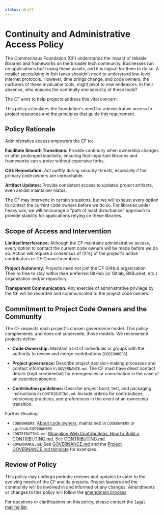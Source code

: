 ```yaml
---
status: draft
---
```

# Continuity and Administrative Access Policy

The Commonhaus Foundation (CF) understands the impact of reliable libraries and frameworks on the broader tech community. Businesses run on applications built using these assets, and it is logical for them to do so. A retailer specializing in fish tanks shouldn’t need to understand low-level internet protocols. However, time brings change, and code owners, the nurturers of these invaluable tools, might pivot to new endeavors. In their absence, who ensures the continuity and security of these tools?

The CF aims to help projects address this vital concern.

This policy articulates the foundation's need for administrative access to project resources and the principles that guide this requirement.

## Policy Rationale

Administrative access empowers the CF to:

**Facilitate Smooth Transitions:** Provide continuity when ownership changes or after prolonged inactivity, ensuring that important libraries and frameworks can survive without expensive forks.

**CVE Remediation:** Act swiftly during security threats, especially if the primary code owners are unreachable.

**Artifact Updates:** Provide consistent access to updated project artifacts, even amidst maintainer hiatus.

The CF may intervene in certain situations, but we will exhaust every option to contact the current code owners before we do so.
For libraries under heavy use, we will encourage a "path of least disturbance" approach to provide stability for applications relying on these libraries.

## Scope of Access and Intervention

**Limited Interference:** Although the CF maintains administrative access, every option to contact the current code owners will be made before we do so.  Action will require a consensus of [X%] of the project's active contributors or CF Council members.

**Project Autonomy:** Projects need not join the CF GitHub organization. They're free to stay within their preferred GitHub (or Gitlab, BitBucket, etc.) organization and/or repository.

**Transparent Communication:** Any exercise of administrative privilege by the CF will be recorded and communicated to the project code owners.

## Commitment to Project Code Owners and the Community

The CF respects each project's chosen governance model. This policy complements, and does not supersede, those models. We recommend projects define:

- **Code Ownership:** Maintain a list of individuals or groups with the authority to review and merge contributions (`CODEOWNERS`).

- **Project governance:** Describe project decision-making processes and contact information in `GOVERNANCE.md`. The CF must have direct contact details (kept confidential) for emergencies or coordination in the case of an extended absence.

- **Contribution guidelines:** Describe project build, test, and packaging instructions in `CONTRIBUTING.md`. Include criteria for contributions, versioning practices, and preferences in the event of an ownership transition.

Further Reading:

- `CODEOWNERS`: [About code owners][owners], maintained in `CODEOWNERS` or `.github/CODEOWNERS`
- `CONTRIBUTING.md`: [Wrangling Web Contributions: How to Build a CONTRIBUTING.md][contrib]. See [CONTRIBUTING.md][].
- `GOVERNANCE.md`: See [GOVERNANCE.md][] and the [Project GOVERNANCE.md template][GOV-TPL] for examples.

[owners]: https://docs.github.com/en/repositories/managing-your-repositorys-settings-and-features/customizing-your-repository/about-code-owners
[contrib]: https://mozillascience.github.io/working-open-workshop/contributing/

## Review of Policy

This policy may undergo periodic reviews and updates to cater to the evolving needs of the CF and its projects. Project leaders and the community will be involved in and informed of any changes. Amendments or changes to this policy will follow the [amendment process][].

For questions or clarifications on this policy, please contact the [`legal` mailing list][CONTACTS.yaml].

[CONTACTS.yaml]: https://github.com/commonhaus/foundation-draft/blob/main/CONTACTS.yaml
[CONTRIBUTING.md]: https://github.com/commonhaus/foundation-draft/blob/main/CONTRIBUTING.md
[GOV-TPL]: https://github.com/commonhaus/foundation-draft/blob/main/templates/GOVERNANCE.md
[GOVERNANCE.md]: https://github.com/commonhaus/foundation-draft/blob/main/GOVERNANCE.md
[amendment process]: ../bylaws/8-amendments.md
